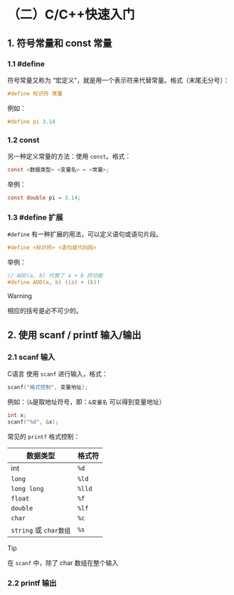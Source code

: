 # （二）C/C++快速入门

## 1. 符号常量和 const 常量

### 1.1 #define

符号常量又称为 “宏定义”，就是用一个表示符来代替常量。格式（末尾无分号）：
```c
#define 标识符 常量
```
例如：
```c
#define pi 3.14
```

### 1.2 const

另一种定义常量的方法：使用 `const`。格式：
```c
const <数据类型> <变量名> = <常量>;
```
举例：
```c
const double pi = 3.14;
```

### 1.3 #define 扩展

`#define` 有一种扩展的用法，可以定义语句或语句片段。
```c
#define <标识符> <语句或代码段>
```
举例：
```c
// ADD(a, b) 代替了 a + b 的功能
#define ADD(a, b) ((a) + (b))
```
> [!WARNING]
> 相应的括号是必不可少的。

## 2. 使用 scanf / printf 输入/输出

### 2.1 scanf 输入

C语言 使用 `scanf` 进行输入，格式：
```c
scanf("格式控制", 变量地址);
```
例如：（`&`是取地址符号，即：`&变量名` 可以得到变量地址）

```c
int x;
scanf("%d", &x);
```

常见的 `printf` 格式控制：

|数据类型|格式符|
|-|-|
|int|`%d`|
|`long`|`%ld`|
|`long long`|`%lld`|
|`float`|`%f`|
|`double`|`%lf`|
|`char`|`%c`|
|`string` 或 `char数组`|`%s`|

> [!TIP]
> 在 `scanf` 中，除了 char 数组在整个输入

### 2.2 printf 输出